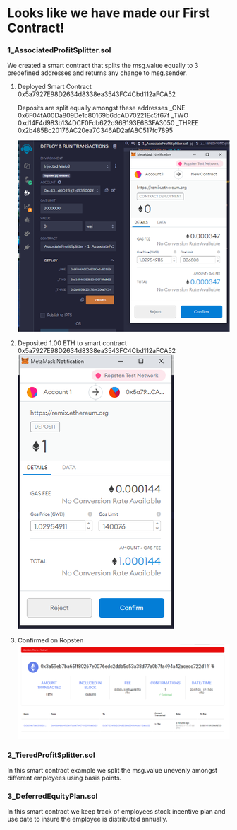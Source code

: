 # Looks like we have made our First Contract!

### 1_AssociatedProfitSplitter.sol
We created a smart contract that splits the msg.value equally to 3 predefined addresses and returns any change to msg.sender.  

1.  Deployed Smart Contract 0x5a7927E98D2634d8338ea3543FC4Cbd112aFCA52

    Deposits are split equally amongst these addresses
    _ONE        0x6F04fA00Da809De1c80169b6dcAD70221Ec5f67f 
    _TWO        0xd14F4d983b134DCF0Fdb622d96B193E6B3FA3050
    _THREE      0x2b485Bc20176AC20ea7C346AD2afA8C517fc7895

    ![Deployed](Images/1.0_deploy_contract.PNG)

2.  Deposited 1.00 ETH to smart contract 0x5a7927E98D2634d8338ea3543FC4Cbd112aFCA52
    ![Deposit 1 ETH](Images/1.1_deposit_to_contract.PNG)

3.  Confirmed on Ropsten 
    ![Confirmed](Images/1.2_deposit_confirmation.PNG)

### 2_TieredProfitSplitter.sol
In this smart contract example we split the msg.value unevenly amongst different employees using basis points.

### 3_DeferredEquityPlan.sol
In this smart contract we keep track of employees stock incentive plan and use date to insure the employee is distributed annually.


